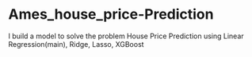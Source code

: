 # Ames_house_price-Prediction
I build a model to solve the problem House Price Prediction using Linear Regression(main), Ridge, Lasso, XGBoost  
